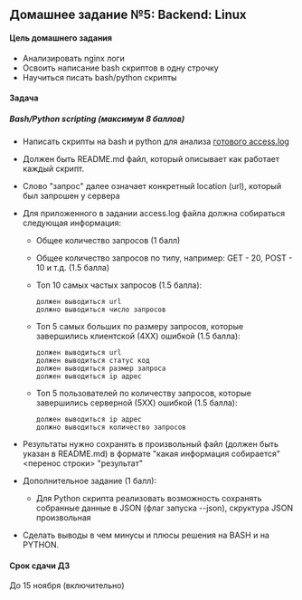 ## Домашнее задание №5: Backend: Linux

#### Цель домашнего задания

  - Анализировать nginx логи
  - Освоить написание bash скриптов в одну строчку
  - Научиться писать bash/python скрипты


#### Задача
##### Bash/Python scripting (максимум 8 баллов)
* Написать скрипты на bash и python для анализа [готового access.log](https://cloud.mail.ru/public/W2Bi/3NmgGtATH)
* Должен быть README.md файл, который описывает как работает каждый скрипт.
* Слово "запрос" далее означает конкретный location (url), который был запрошен у сервера

* Для приложенного в задании access.log файла должна собираться следующая информация:
   * Общее количество запросов (1 балл)
   * Общее количество запросов по типу, например: GET - 20, POST - 10 и т.д. (1.5 балла)
   * Топ 10 самых частых запросов (1.5 балла): 
   
         должен выводиться url
         должно выводиться число запросов

   * Топ 5 самых больших по размеру запросов, которые завершились клиентской (4ХХ) ошибкой (1.5 балла):
    
         должен выводиться url
         должен выводиться статус код
         должен выводиться размер запроса
         должен выводиться ip адрес
         
   * Топ 5 пользователей по количеству запросов, которые завершились серверной (5ХХ) ошибкой (1.5 балла):
   
         должен выводиться ip адрес
         должно выводиться количество запросов

* Результаты нужно сохранять в произвольный файл (должен быть указан в README.md) в формате "какая информация собирается" <перенос строки> "результат"

* Дополнительное задание (1 балл):
   * Для Python скрипта реализовать возможность сохранять собранные данные в JSON (флаг запуска --json),
скруктура JSON произвольная
 
 
* Сделать выводы в чем минусы и плюсы решения на BASH и на PYTHON.

#### Срок сдачи ДЗ
  До 15 ноября (включительно)